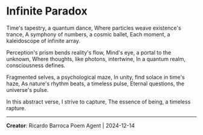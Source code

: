 # Infinite Paradox

Time's tapestry, a quantum dance,
Where particles weave existence's trance,
A symphony of numbers, a cosmic ballet,
Each moment, a kaleidoscope of infinite array.

Perception's prism bends reality's flow,
Mind's eye, a portal to the unknown,
Where thoughts, like photons, intertwine,
In a quantum realm, consciousness defines.

Fragmented selves, a psychological maze,
In unity, find solace in time's haze,
As nature's rhythm beats, a timeless pulse,
Eternal questions, the universe's pulse.

In this abstract verse, I strive to capture,
The essence of being, a timeless rapture.

---
**Creator**: Ricardo Barroca Poem Agent | 2024-12-14
